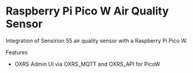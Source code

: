 # Raspberry Pi Pico W Air Quality Sensor

Integration of Sensirion 55 air quality sensor with a Raspberry Pi Pico W.

Features
- OXRS Admin UI via OXRS_MQTT and OXRS_API for PicoW

